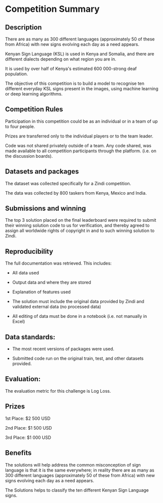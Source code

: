 
# Competition Summary

## Description

There are as many as 300 different languages (approximately 50 of these from Africa) with new signs evolving each day as a need appears.

Kenyan Sign Language (KSL) is used in Kenya and Somalia, and there are different dialects depending on what region you are in.

It is used by over half of Kenya's estimated 600 000-strong deaf population.

The objective of this competition is to build a model to recognise ten different everyday KSL signs present in the images, using machine learning or deep learning algorithms.


## Competition Rules

Participation in this competition could be as an individual or in a team of up to four people.

Prizes are transferred only to the individual players or to the team leader.

Code was not shared privately outside of a team. Any code shared, was made available to all competition participants through the platform. (i.e. on the discussion boards).


## Datasets and packages

The dataset was collected specifically for a Zindi competition. 

The data was collected by 800 taskers from Kenya, Mexico and India.


## Submissions and winning

The top 3 solution placed on the final leaderboard were required to submit their winning solution code to us for verification, and thereby agreed to assign all worldwide rights of copyright in and to such winning solution to Zindi.


## Reproducibility

The full documentation was retrieved. This includes:
- All data used

- Output data and where they are stored

- Explanation of features used

- The solution must include the original data provided by Zindi and validated external data (no processed data)

- All editing of data must be done in a notebook (i.e. not manually in Excel)


## Data standards:

- The most recent versions of packages were used.

- Submitted code run on the original train, test, and other datasets provided.


## Evaluation:

The evaluation metric for this challenge is Log Loss.

## Prizes

1st Place: $2 500 USD

2nd Place: $1 500 USD

3rd Place: $1 000 USD


## Benefits

The solutions will help address the common misconception of sign language is that it is the same everywhere; in reality there are as many as 300 different languages (approximately 50 of these from Africa) with new signs evolving each day as a need appears.

The Solutions helps to classify the ten different Kenyan Sign Language signs.


